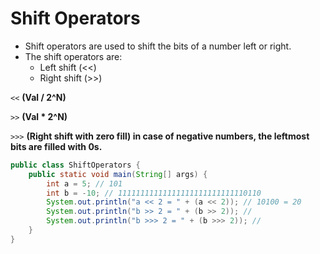 # Shift Operators
- Shift operators are used to shift the bits of a number left or right.
- The shift operators are:
    - Left shift (<<)
    - Right shift (>>)

`<<` **(Val / 2^N)**

`>>` **(Val * 2^N)**

`>>>` **(Right shift with zero fill) in case of negative numbers, the leftmost bits are filled with 0s.**

```java 
public class ShiftOperators {
    public static void main(String[] args) {
        int a = 5; // 101
        int b = -10; // 11111111111111111111111111110110
        System.out.println("a << 2 = " + (a << 2)); // 10100 = 20
        System.out.println("b >> 2 = " + (b >> 2)); //
        System.out.println("b >>> 2 = " + (b >>> 2)); //
    }
}
```


